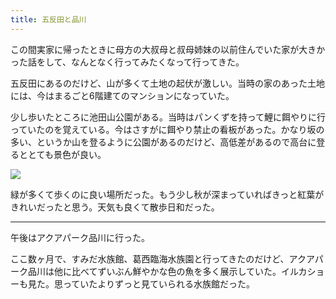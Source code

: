 ```yaml
---
title: 五反田と品川
---
```

この間実家に帰ったときに母方の大叔母と叔母姉妹の以前住んでいた家が大きかった話をして、なんとなく行ってみたくなって行ってきた。

五反田にあるのだけど、山が多くて土地の起伏が激しい。当時の家のあった土地には、今はまるごと6階建てのマンションになっていた。

少し歩いたところに池田山公園がある。当時はパンくずを持って鯉に餌やりに行っていたのを覚えている。今はさすがに餌やり禁止の看板があった。かなり坂の多い、というか山を登るように公園があるのだけど、高低差があるので高台に登るととても景色が良い。

![](/images/20201026-ikedayama.jpg)

緑が多くて歩くのに良い場所だった。もう少し秋が深まっていればきっと紅葉がきれいだったと思う。天気も良くて散歩日和だった。

----

午後はアクアパーク品川に行った。

ここ数ヶ月で、すみだ水族館、葛西臨海水族園と行ってきたのだけど、アクアパーク品川は他に比べてずいぶん鮮やかな色の魚を多く展示していた。イルカショーも見た。思っていたよりずっと見ていられる水族館だった。
